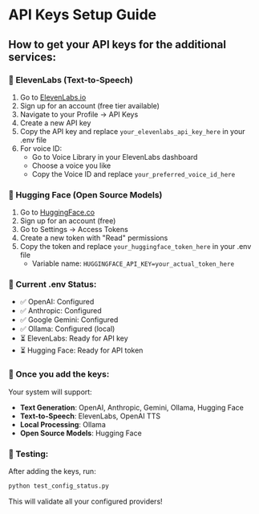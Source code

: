 # API Keys Setup Guide

## How to get your API keys for the additional services:

### 🎤 ElevenLabs (Text-to-Speech)
1. Go to [ElevenLabs.io](https://elevenlabs.io/)
2. Sign up for an account (free tier available)
3. Navigate to your Profile → API Keys
4. Create a new API key
5. Copy the API key and replace `your_elevenlabs_api_key_here` in your .env file
6. For voice ID:
   - Go to Voice Library in your ElevenLabs dashboard
   - Choose a voice you like
   - Copy the Voice ID and replace `your_preferred_voice_id_here`

### 🤗 Hugging Face (Open Source Models)
1. Go to [HuggingFace.co](https://huggingface.co/)
2. Sign up for an account (free)
3. Go to Settings → Access Tokens
4. Create a new token with "Read" permissions
5. Copy the token and replace `your_huggingface_token_here` in your .env file
   - Variable name: `HUGGINGFACE_API_KEY=your_actual_token_here`

### 📝 Current .env Status:
- ✅ OpenAI: Configured
- ✅ Anthropic: Configured  
- ✅ Google Gemini: Configured
- ✅ Ollama: Configured (local)
- ⏳ ElevenLabs: Ready for API key
- ⏳ Hugging Face: Ready for API token

### 🚀 Once you add the keys:
Your system will support:
- **Text Generation**: OpenAI, Anthropic, Gemini, Ollama, Hugging Face
- **Text-to-Speech**: ElevenLabs, OpenAI TTS
- **Local Processing**: Ollama
- **Open Source Models**: Hugging Face

### 🧪 Testing:
After adding the keys, run:
```bash
python test_config_status.py
```

This will validate all your configured providers!
